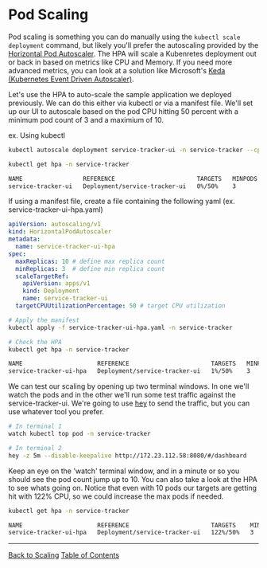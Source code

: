 # Pod Scaling

Pod scaling is something you can do manually using the ```kubectl scale deployment``` command, but likely you'll prefer the autoscaling provided by the [Horizontal Pod Autoscaler](https://kubernetes.io/docs/tasks/run-application/horizontal-pod-autoscale-walkthrough/). The HPA will scale a Kubenretes deployment out or back in based on metrics like CPU and Memory. If you need more advanced metrics, you can look at a solution like Microsoft's [Keda (Kubernetes Event Driven Autoscaler)](https://keda.sh/).

Let's use the HPA to auto-scale the sample application we deployed previously. We can do this either via kubectl or via a manifest file. We'll set up our UI to autoscale based on the pod CPU hitting 50 percent with a minimum pod count of 3 and a maximium of 10.

ex. Using kubectl
```bash
kubectl autoscale deployment service-tracker-ui -n service-tracker --cpu-percent=50 --min=3 --max=10

kubectl get hpa -n service-tracker

NAME                 REFERENCE                       TARGETS   MINPODS   MAXPODS   REPLICAS   AGE
service-tracker-ui   Deployment/service-tracker-ui   0%/50%    3         10        10         8m31s
```

If using a manifest file, create a file containing the following yaml (ex. service-tracker-ui-hpa.yaml)
```yaml
apiVersion: autoscaling/v1
kind: HorizontalPodAutoscaler
metadata:
  name: service-tracker-ui-hpa
spec:
  maxReplicas: 10 # define max replica count
  minReplicas: 3  # define min replica count
  scaleTargetRef:
    apiVersion: apps/v1
    kind: Deployment
    name: service-tracker-ui
  targetCPUUtilizationPercentage: 50 # target CPU utilization
```

```bash
# Apply the manifest
kubectl apply -f service-tracker-ui-hpa.yaml -n service-tracker

# Check the HPA
kubectl get hpa -n service-tracker

NAME                     REFERENCE                       TARGETS   MINPODS   MAXPODS   REPLICAS   AGE
service-tracker-ui-hpa   Deployment/service-tracker-ui   1%/50%    3         10        3          75s
```

We can test our scaling by opening up two terminal windows. In one we'll watch the pods and in the other we'll run some test traffic against the service-tracker-ui. We're going to use [hey](https://github.com/rakyll/hey) to send the traffic, but you can use whatever tool you prefer.

```bash
# In terminal 1
watch kubectl top pod -n service-tracker
```

```bash
# In terminal 2
hey -z 5m --disable-keepalive http://172.23.112.58:8080/#/dashboard
```

Keep an eye on the 'watch' terminal window, and in a minute or so you should see the pod count jump up to 10. You can also take a look at the HPA to see whats going on. Notice that even with 10 pods our targets are getting hit with 122% CPU, so we could increase the max pods if needed.

```bash
kubectl get hpa -n service-tracker

NAME                     REFERENCE                       TARGETS    MINPODS   MAXPODS   REPLICAS   AGE
service-tracker-ui-hpa   Deployment/service-tracker-ui   122%/50%   3         10        10         10m
```

---

[Back to Scaling](./scaling.md)
[Table of Contents](./README.md)